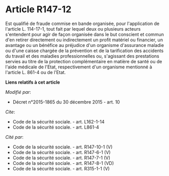 # Article R147-12

Est qualifié de fraude commise en bande organisée, pour l'application de l'article      L. 114-17-1, tout fait par lequel
deux ou plusieurs acteurs s'entendent pour agir de façon organisée dans le but conscient et commun d'en retirer directement
ou indirectement un profit matériel ou financier, un avantage ou un bénéfice au préjudice d'un organisme d'assurance maladie
ou d'une caisse chargée de la prévention et de la tarification des accidents du travail et des maladies professionnelles ou,
s'agissant des prestations servies au titre de la protection complémentaire en matière de santé ou de l'aide médicale de
l'Etat, respectivement d'un organisme mentionné à l'article L. 861-4 ou de l'Etat.

**Liens relatifs à cet article**

_Modifié par_:

  - Décret n°2015-1865 du 30 décembre 2015 - art. 10

_Cite_:

  - Code de la sécurité sociale. - art. L162-1-14
  - Code de la sécurité sociale. - art. L861-4

_Cité par_:

  - Code de la sécurité sociale. - art. R147-10-1 (V)
  - Code de la sécurité sociale. - art. R147-6-1 (V)
  - Code de la sécurité sociale. - art. R147-7-1 (V)
  - Code de la sécurité sociale. - art. R147-8-1 (VD)
  - Code de la sécurité sociale. - art. R315-1-1 (V)
